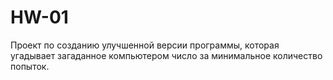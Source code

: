 # HW-01
Проект по созданию улучшенной версии программы, которая угадывает загаданное компьютером число за минимальное количество попыток.
